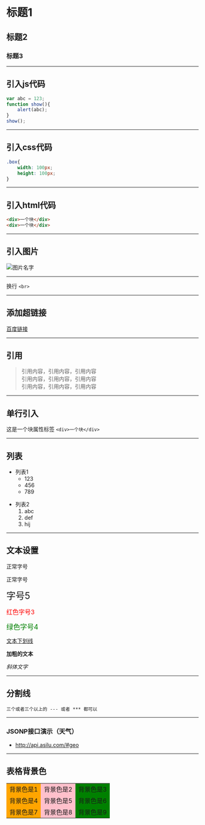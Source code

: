 # 标题1
## 标题2
### 标题3
---

## 引入js代码
```js
var abc = 123;
function show(){
    alert(abc);
}
show();
```
---

## 引入css代码
```css
.box{
    width: 100px;
    height: 100px;
}    
```
---

## 引入html代码
```html
<div>一个块</div>
<div>一个块</div>
```
---

## 引入图片
![图片名字](https://timgsa.baidu.com/timg?image&quality=80&size=b9999_10000&sec=1586420128628&di=53be9e299e2837d43c977e9305582068&imgtype=0&src=http%3A%2F%2Fc.hiphotos.baidu.com%2Fzhidao%2Fpic%2Fitem%2F5882b2b7d0a20cf4d3ce410573094b36adaf998a.jpg)

---
换行 `<br>`

---

## 添加超链接
[百度链接](http://baidu.com)

---

## 引用
> 引用内容，引用内容，引用内容<br>
  引用内容，引用内容，引用内容<br>
  引用内容，引用内容，引用内容<br>

---

## 单行引入
这是一个块属性标签 `<div>一个块</div>`

---

## 列表
+ 列表1
  - 123
  - 456
  - 789

- 列表2
  1. abc
  2. def
  3. hij
---

## 文本设置

正常字号

<font size=normal>正常字号</font>

<font size=5>字号5</font>

<font color=red size=3>红色字号3</font>

<font color=#008000 size=4>绿色字号4</font>

<u>文本下划线</u>

**加粗的文本**

*斜体文字*

---

## 分割线
`三个或者三个以上的 --- 或者 *** 都可以`

---

### JSONP接口演示（天气）
- http://api.asilu.com/#geo

***

## 表格背景色
<table>
    <tr>
        <td bgcolor=orange>背景色是1</td>
        <td bgcolor=pink>背景色是2</td>
        <td bgcolor=#008000>背景色是3</td>
    </tr>
    <tr>
        <td bgcolor=orange>背景色是4</td>
        <td bgcolor=pink>背景色是5</td>
        <td bgcolor=#008000>背景色是6</td>
    </tr>
    <tr>
        <td bgcolor=orange>背景色是7</td>
        <td bgcolor=pink>背景色是8</td>
        <td bgcolor=#008000>背景色是9</td>
    </tr>
</table>


